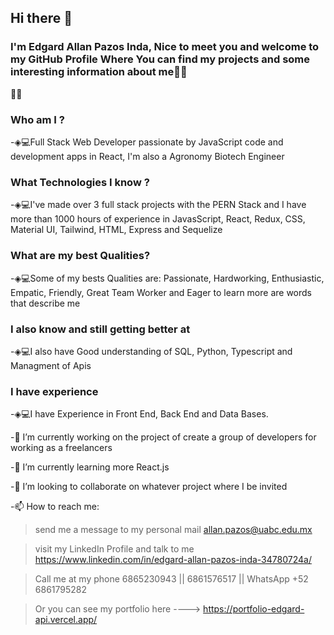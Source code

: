 ## Hi there 👋
### I'm Edgard Allan Pazos Inda, Nice to meet you and welcome to my GitHub Profile Where You can find my projects and some interesting information about me👨‍💻



👨‍💻
### Who am I ?
-◈💻Full Stack Web Developer passionate by JavaScript code and development apps in React, I'm also a Agronomy Biotech Engineer
### What Technologies I know ?
-◈💻I've made over 3 full stack projects with the PERN Stack and I have more than 1000 hours of experience in JavasScript, React, Redux, CSS, Material UI, Tailwind, HTML, Express and Sequelize
### What are my best Qualities?
-◈💻Some of my bests Qualities are: Passionate, Hardworking, Enthusiastic, Empatic, Friendly, Great Team Worker and Eager to learn more are words that describe me
### I also know and still getting better at
-◈💻I also have Good understanding of SQL, Python, Typescript and Managment of Apis
### I have experience
-◈💻I have Experience in Front End, Back End and Data Bases.

-🔭 I’m currently working on the project of create a group of developers for working as a freelancers

-🌱 I’m currently learning more React.js

-👯 I’m looking to collaborate on whatever project where I be invited
 
-📫 How to reach me: 
 > send me a message to my personal mail allan.pazos@uabc.edu.mx
 
 > visit my LinkedIn Profile and talk to me https://www.linkedin.com/in/edgard-allan-pazos-inda-34780724a/
 
 > Call me at my phone 6865230943 || 6861576517 || WhatsApp +52 6861795282

 > Or you can see my portfolio here ----> https://portfolio-edgard-api.vercel.app/
